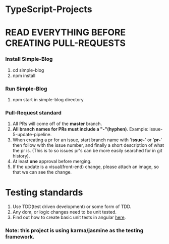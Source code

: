 # TypeScript-Projects

# READ EVERYTHING BEFORE CREATING PULL-REQUESTS

### Install Simple-Blog
1. cd simple-blog
2. npm install

### Run Simple-Blog
1. npm start in simple-blog directory

### Pull-Request standard
1. All PRs will come off of the __master__ branch.
2. __All branch names for PRs must include a "-"(hyphen)__. Example: issue-5-update-pipeline.
3. When creating a pr for an issue, start branch name with '__issue-__' or '__pr-__' then follow with the issue number, and finally a short description of what the pr is. (This is to so issues pr's can be more easily searched for in git history).
4. At least __one__ approval before merging.
5. If the update is a visual(front-end) change, please attach an image, so that we can see the change.

# Testing standards
1. Use TDD(test driven development) or some form of TDD.
2. Any dom, or logic changes need to be unit tested.
3. Find out how to create basic unit tests in angular <a href="https://angular.io/guide/testing">here</a>.
### Note: this project is using karma/jasmine as the testing framework.